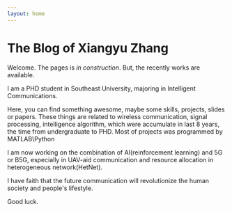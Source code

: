 ```yaml
---
layout: home
---
```


# The Blog of Xiangyu Zhang

Welcome. The pages is *in* *construction*. But,  the recently works are available.    

I am a PHD student in Southeast University, majoring in Intelligent Communications. 

Here, you can find something awesome, maybe some skills, projects, slides or papers. These things are related to wireless communication, signal processing, intelligence algorithm, which were accumulate in last 8 years, the time from undergraduate to PHD. Most of projects was programmed by MATLAB\Python

I am now working on the combination of AI(reinforcement learning) and 5G or B5G, especially in UAV-aid communication and resource allocation in heterogeneous network(HetNet).

I have faith that the future communication will revolutionize the human society and people's lifestyle. 

Good luck.



